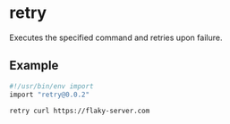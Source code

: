 # retry

Executes the specified command and retries upon failure.

## Example

```bash
#!/usr/bin/env import
import "retry@0.0.2"

retry curl https://flaky-server.com
```
